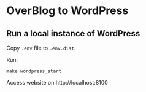 OverBlog to WordPress
=====================

## Run a local instance of WordPress

Copy `.env` file to `.env.dist`.

Run:

    make wordpress_start

Access website on http://localhost:8100
